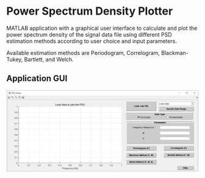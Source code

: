# Power Spectrum Density Plotter

MATLAB application with a graphical user interface to calculate and plot the power spectrum density of the signal data file using different PSD estimation methods according to user choice and input parameters.

Available estimation methods are Periodogram, Correlogram, Blackman-Tukey, Bartlett, and Welch.

## Application GUI

![GUI](Image.png)
